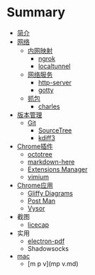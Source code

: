 # Summary

* [简介](README.md)
* [网络](chapter1.md)
   * [内网映射](内网映射.md)
       * [ngrok](ngrok.md)
       * [localtunnel](localtunnel.md)
   * [网络服务](网络服务.md)
       * [http-server](http.md)
       * [gotty](gotty.md)
   * [抓包](抓包.md)
       * [charles](charles.md)
* [版本管理](版本管理.md)
   * [Git](git.md)
       * [SourceTree](sourcetree.md)
       * [kdiff3](kdiff3.md)
* [Chrome插件](chrome插件.md)
   * [octotree](octotree.md)
   * [markdown-here](markdown-here.md)
   * [Extensions Manager](extensions-manager.md)
   * [vimium](vimium.md)
* [Chrome应用](chrome应用.md)
   * [Gliffy Diagrams](gliffy-diagrams.md)
   * [Post Man](post-man.md)
   * [Vysor](vysor.md)
* 截图
   * [licecap](licecap.md)
* 实用
   * [electron-pdf](electron-pdf.md)
   * Shadowsocks
* [mac](mac.md)
   * [m p v](mp v.md)

